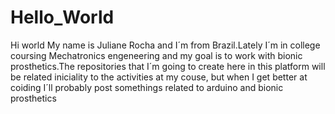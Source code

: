# Hello_World
Hi world
My name is Juliane Rocha and I´m from Brazil.Lately I´m in college coursing Mechatronics engeneering and my goal is to work with bionic prosthetics.The repositories that I´m going to create here in this platform will be related iniciality to the activities at my couse, but when I get better at coiding I´ll probably post somethings related to arduino and bionic prosthetics
